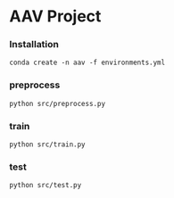 # AAV Project

### Installation
```
conda create -n aav -f environments.yml
```

### preprocess


```
python src/preprocess.py
```

### train


```
python src/train.py
```

### test


```
python src/test.py
```
